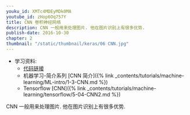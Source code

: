 ```yaml
---
youku_id: XMTc4MDEyMDk0MA
youtube_id: zHop6Oq757Y
title: CNN 卷积神经网络
description: CNN 一般用来处理图片. 他在图片识别上有很多优势.
publish-date: 2016-10-30
chapter: 2
thumbnail: "/static/thumbnail/keras/06 CNN.jpg"
---
```

* 学习资料:
  * [代码链接](https://github.com/MorvanZhou/tutorials/blob/master/kerasTUT/6-CNN_example.py)
  * 机器学习-简介系列 [CNN 简介]({% link _contents/tutorials/machine-learning/ML-intro/1-3-CNN.md %})
  * Tensorflow [CNN]({% link _contents/tutorials/machine-learning/tensorflow/5-04-CNN2.md %})
  
CNN 一般用来处理图片. 他在图片识别上有很多优势.